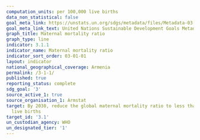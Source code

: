 ```yaml
---
computation_units: per 100,000 live births
data_non_statistical: false
goal_meta_link: https://unstats.un.org/sdgs/metadata/files/Metadata-03-01-01.pdf
goal_meta_link_text: United Nations Sustainable Development Goals Metadata (pdf 865kB)
graph_title: Maternal mortality ratio
graph_type: line
indicator: 3.1.1
indicator_name: Maternal mortality ratio
indicator_sort_order: 03-01-01
layout: indicator
national_geographical_coverage: Armenia
permalink: /3-1-1/
published: true
reporting_status: complete
sdg_goal: '3'
source_active_1: true
source_organisation_1: Armstat
target: By 2030, reduce the global maternal mortality ratio to less than 70 per 100,000
  live births
target_id: '3.1'
un_custodian_agency: WHO
un_designated_tier: '1'
---
```

